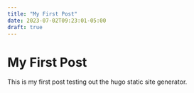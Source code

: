 ```yaml
---
title: "My First Post"
date: 2023-07-02T09:23:01-05:00
draft: true
---
```


# My First Post

This is my first post testing out the hugo static site generator.
